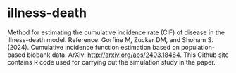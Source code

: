# illness-death
Method for estimating the cumulative incidence rate (CIF) of disease in the illness-death model.
Reference: Gorfine M, Zucker DM, and Shoham S. (2024). Cumulative incidence function estimation based on population-based biobank data.
ArXiv: http://arxiv.org/abs/2403.18464. This Github site contains R code used for carrying out the simulation study in the paper.
